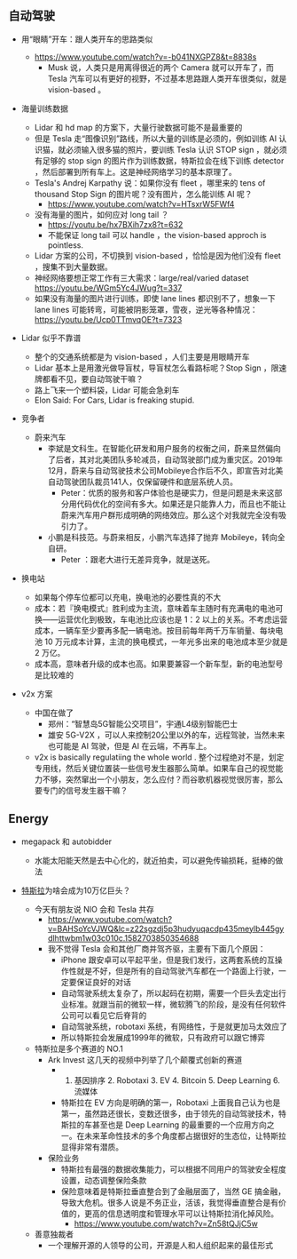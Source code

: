 ## 自动驾驶

- 用“眼睛”开车：跟人类开车的思路类似
  - https://www.youtube.com/watch?v=-b041NXGPZ8&t=8838s
    - Musk 说，人类只是用离得很近的两个 Camera 就可以开车了，而 Tesla 汽车可以有更好的视野，不过基本思路跟人类开车很类似，就是 vision-based 。

- 海量训练数据
  - Lidar 和 hd map 的方案下，大量行驶数据可能不是最重要的
  - 但是 Tesla 走“图像识别”路线，所以大量的训练是必须的，例如训练 AI 认识猫，就必须输入很多猫的照片，要训练 Tesla 认识 STOP sign ，就必须有足够的 stop sign 的图片作为训练数据，特斯拉会在线下训练 detector ，然后部署到所有车上。这是神经网络学习的基本原理了。
  - Tesla's Andrej Karpathy 说：如果你没有 fleet ，哪里来的 tens of thousand Stop Sign 的图片呢？没有图片，怎么能训练 AI 呢？
    - https://www.youtube.com/watch?v=HTsxrW5FWf4
  - 没有海量的图片，如何应对 long tail ？
    - https://youtu.be/hx7BXih7zx8?t=632
    - 不能保证 long tail 可以 handle ，the vision-based approch is pointless.
  - Lidar 方案的公司，不切换到 vision-based ，恰恰是因为他们没有 fleet ，搜集不到大量数据。
  - 神经网络要想正常工作有三大需求：large/real/varied dataset https://youtu.be/WGm5Yc4JWug?t=337
  - 如果没有海量的图片进行训练，即使 lane lines 都识别不了，想象一下 lane lines 可能转弯，可能被阴影笼罩，雪夜，逆光等各种情况：https://youtu.be/Ucp0TTmvqOE?t=7323


- Lidar 似乎不靠谱
  - 整个的交通系统都是为 vision-based ，人们主要是用眼睛开车
  - Lidar 基本上是用激光做导盲杖，导盲杖怎么看路标呢？Stop Sign ，限速牌都看不见，要自动驾驶干嘛？
  - 路上飞来一个塑料袋，Lidar 可能会急刹车
  - Elon Said: For Cars, Lidar is freaking stupid.
  
- 竞争者
  - 蔚来汽车
    - 李斌是文科生。在智能化研发和用户服务的权衡之间，蔚来显然偏向了后者，其对北美团队多轮减员，自动驾驶部门成为重灾区。2019年12月，蔚来与自动驾驶技术公司Mobileye合作后不久，即宣告对北美自动驾驶团队裁员141人，仅保留硬件和底层系统人员。
      - Peter：优质的服务和客户体验也是硬实力，但是问题是未来这部分用代码优化的空间有多大。如果还是只能靠人力，而且也不能让蔚来汽车用户群形成明确的网络效应。那么这个对我就完全没有吸引力了。
    - 小鹏是科技范。与蔚来相反，小鹏汽车选择了抛弃 Mobileye，转向全自研。
      - Peter ：跟老大进行无差异竞争，就是送死。
- 换电站
  - 如果每个停车位都可以充电，换电池的必要性真的不大
  - 成本：若『换电模式』胜利成为主流，意味着车主随时有充满电的电池可换——运营优化到极致，车电池比应该也是 1：2 以上的关系。不考虑运营成本，一辆车至少要再多配一辆电池。按目前每年两千万车销量、每块电池 10 万元成本计算，主流的换电模式，一年光多出来的电池成本至少就是 2 万亿。
  - 成本高，意味者升级的成本也高。如果要兼容一个新车型，新的电池型号是比较难的

- v2x 方案
  - 中国在做了
    - 郑州：“智慧岛5G智能公交项目”，宇通L4级别智能巴士
    - 雄安 5G-V2X ，可以人来控制20公里以外的车，远程驾驶，当然未来也可能是 AI 驾驶，但是 AI 在云端，不再车上。
  - v2x is basically regulatiing the whole world . 整个过程绝对不是，划定专用线，然后关键位置装一些信号发生器那么简单。如果车自己的视觉能力不够，突然窜出一个小朋友，怎么应付？而谷歌机器视觉很厉害，那么要专门的信号发生器干嘛？
## Energy
- megapack 和 autobidder
  - 水能太阳能天然是去中心化的，就近拍卖，可以避免传输损耗，挺棒的做法


- [特斯拉](tesla.md)为啥会成为10万亿巨头？
  - 今天有朋友说 NIO 会和 Tesla 共存
    - https://www.youtube.com/watch?v=BAHSoYcVJWQ&lc=z22sgzdj5p3hudyuqacdp435meylb445gydlhttwbm1w03c010c.1582703850354688
    - 我不觉得 Tesla 会和其他厂商并驾齐驱，主要有下面几个原因：
      - iPhone 跟安卓可以平起平坐，但是我们发行，这两套系统的互操作性就是不好，但是所有的自动驾驶汽车都在一个路面上行驶，一定要保证良好的对话
      - 自动驾驶系统太复杂了，所以起码在初期，需要一个巨头去定出行业标准。就跟当前的微软一样，微软腾飞的阶段，是没有任何软件公司可以看见它后脊背的
      - 自动驾驶系统，robotaxi 系统，有网络性，于是就更加马太效应了
      - 所以特斯拉会发展成1999年的微软，只有政府可以跟它博弈
  - 特斯拉是多个赛道的 NO.1
    - Ark Invest 这几天的视频中列举了几个颠覆式创新的赛道
      - 1. 基因排序 2. Robotaxi 3. EV 4. Bitcoin 5. Deep Learning 6. 流媒体
      - 特斯拉在 EV 方向是明确的第一，Robotaxi 上面我自己认为也是第一，虽然路还很长，变数还很多，由于领先的自动驾驶技术，特斯拉的车甚至也是 Deep Learning 的最重要的一个应用方向之一。在未来革命性技术的多个角度都占据很好的生态位，让特斯拉显得非常有潜质。
    - 保险业务
      - 特斯拉有最强的数据收集能力，可以根据不同用户的驾驶安全程度设置，动态调整保险条款
      - 保险意味着是特斯拉垂直整合到了金融层面了，当然 GE 搞金融，导致大危机。很多人说是不务正业，活该，我觉得垂直整合是有价值的，更高的信息透明度和管理水平可以让特斯拉消化掉风险。
        - https://www.youtube.com/watch?v=Zn58tQJjC5w
  - 善意独裁者
    - 一个理解开源的人领导的公司，开源是人和人组织起来的最佳形式
